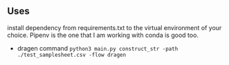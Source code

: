 ## Uses
install dependency from requirements.txt to the virtual environment of your choice. Pipenv is the one that I am working with conda is good too.
- dragen command
` python3 main.py construct_str -path ./test_samplesheet.csv -flow dragen   `
